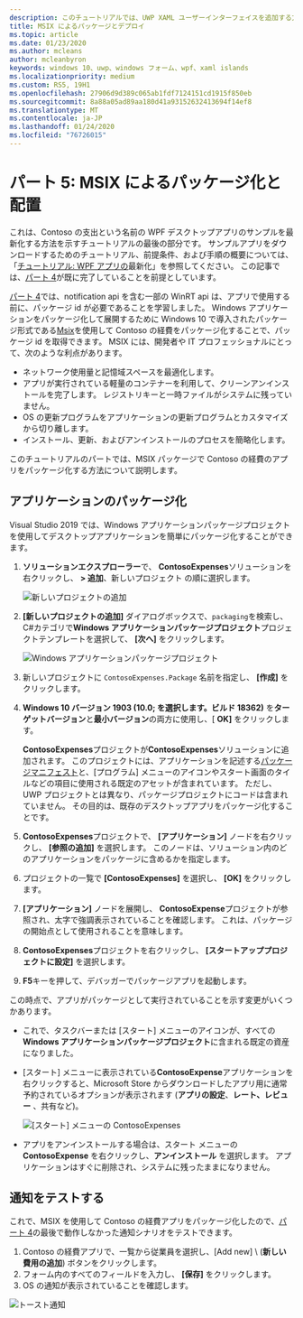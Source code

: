 ```yaml
---
description: このチュートリアルでは、UWP XAML ユーザーインターフェイスを追加する方法、MSIX パッケージを作成する方法、およびその他の最新のコンポーネントを WPF アプリに組み込む方法について説明します。
title: MSIX によるパッケージとデプロイ
ms.topic: article
ms.date: 01/23/2020
ms.author: mcleans
author: mcleanbyron
keywords: windows 10、uwp、windows フォーム、wpf、xaml islands
ms.localizationpriority: medium
ms.custom: RS5, 19H1
ms.openlocfilehash: 27906d9d389c065ab1fdf7124151cd1915f850eb
ms.sourcegitcommit: 8a88a05ad89aa180d41a93152632413694f14ef8
ms.translationtype: MT
ms.contentlocale: ja-JP
ms.lasthandoff: 01/24/2020
ms.locfileid: "76726015"
---
```

# <a name="part-5-package-and-deploy-with-msix"></a>パート 5: MSIX によるパッケージ化と配置

これは、Contoso の支出という名前の WPF デスクトップアプリのサンプルを最新化する方法を示すチュートリアルの最後の部分です。 サンプルアプリをダウンロードするためのチュートリアル、前提条件、および手順の概要については、「[チュートリアル: WPF アプリの](modernize-wpf-tutorial.md)最新化」を参照してください。 この記事では、[パート 4](modernize-wpf-tutorial-4.md)が既に完了していることを前提としています。

[パート 4](modernize-wpf-tutorial-4.md)では、notification api を含む一部の WinRT api は、アプリで使用する前に、パッケージ id が必要であることを学習しました。 Windows アプリケーションをパッケージ化して展開するために Windows 10 で導入されたパッケージ形式である[Msix](https://docs.microsoft.com/windows/msix)を使用して Contoso の経費をパッケージ化することで、パッケージ id を取得できます。 MSIX には、開発者や IT プロフェッショナルにとって、次のような利点があります。

- ネットワーク使用量と記憶域スペースを最適化します。
- アプリが実行されている軽量のコンテナーを利用して、クリーンアンインストールを完了します。 レジストリキーと一時ファイルがシステムに残っていません。
- OS の更新プログラムをアプリケーションの更新プログラムとカスタマイズから切り離します。
- インストール、更新、およびアンインストールのプロセスを簡略化します。

このチュートリアルのパートでは、MSIX パッケージで Contoso の経費のアプリをパッケージ化する方法について説明します。

## <a name="package-the-application"></a>アプリケーションのパッケージ化

Visual Studio 2019 では、Windows アプリケーションパッケージプロジェクトを使用してデスクトップアプリケーションを簡単にパッケージ化することができます。 

1. **ソリューションエクスプローラー**で、 **ContosoExpenses**ソリューションを右クリックし、 **> 追加**、新しいプロジェクト の順に選択します。

    ![新しいプロジェクトの追加](images/wpf-modernize-tutorial/AddNewProject.png)

3. **[新しいプロジェクトの追加]** ダイアログボックスで、`packaging`を検索し、 C#カテゴリで**Windows アプリケーションパッケージプロジェクト**プロジェクトテンプレートを選択して、 **[次へ]** をクリックします。

    ![Windows アプリケーションパッケージプロジェクト](images/wpf-modernize-tutorial/WAP.png)

4. 新しいプロジェクトに `ContosoExpenses.Package` 名前を指定し、 **[作成]** をクリックします。

5. **Windows 10 バージョン 1903 (10.0; を選択します。ビルド 18362)** を**ターゲットバージョン**と**最小バージョン**の両方に使用し、[ **OK]** をクリックします。

    **ContosoExpenses**プロジェクトが**ContosoExpenses**ソリューションに追加されます。 このプロジェクトには、アプリケーションを記述する[パッケージマニフェスト](https://docs.microsoft.com/uwp/schemas/appxpackage/uapmanifestschema/schema-root)と、[プログラム] メニューのアイコンやスタート画面のタイルなどの項目に使用される既定のアセットが含まれています。 ただし、UWP プロジェクトとは異なり、パッケージプロジェクトにコードは含まれていません。 その目的は、既存のデスクトップアプリをパッケージ化することです。

6. **ContosoExpenses**プロジェクトで、 **[アプリケーション]** ノードを右クリックし、 **[参照の追加]** を選択します。 このノードは、ソリューション内のどのアプリケーションをパッケージに含めるかを指定します。

6. プロジェクトの一覧で **[ContosoExpenses]** を選択し、 **[OK]** をクリックします。

7. **[アプリケーション]** ノードを展開し、 **ContosoExpense**プロジェクトが参照され、太字で強調表示されていることを確認します。 これは、パッケージの開始点として使用されることを意味します。

8. **ContosoExpenses**プロジェクトを右クリックし、 **[スタートアッププロジェクトに設定]** を選択します。

9. **F5**キーを押して、デバッガーでパッケージアプリを起動します。

この時点で、アプリがパッケージとして実行されていることを示す変更がいくつかあります。

- これで、タスクバーまたは [スタート] メニューのアイコンが、すべての**Windows アプリケーションパッケージプロジェクト**に含まれる既定の資産になりました。
- [スタート] メニューに表示されている**ContosoExpense**アプリケーションを右クリックすると、Microsoft Store からダウンロードしたアプリ用に通常予約されているオプションが表示されます (**アプリの設定**、**レート、レビュー** 、共有など)。

    ![[スタート] メニューの ContosoExpenses](images/wpf-modernize-tutorial/StartMenu.png)

- アプリをアンインストールする場合は、スタート メニューの  **ContosoExpense** を右クリックし、**アンインストール** を選択します。 アプリケーションはすぐに削除され、システムに残ったままになりません。

## <a name="test-the-notification"></a>通知をテストする

これで、MSIX を使用して Contoso の経費アプリをパッケージ化したので、[パート 4](modernize-wpf-tutorial-4.md)の最後で動作しなかった通知シナリオをテストできます。

1. Contoso の経費アプリで、一覧から従業員を選択し、[Add new] \ (**新しい費用の追加**\) ボタンをクリックします。
2. フォーム内のすべてのフィールドを入力し、 **[保存]** をクリックします。
3. OS の通知が表示されていることを確認します。

![トースト通知](images/wpf-modernize-tutorial/ToastNotification.png)
